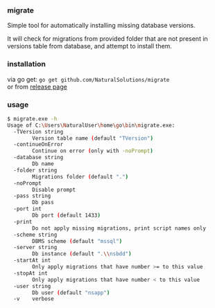 ### migrate

Simple tool for automatically installing missing database versions.
  
It will check for migrations from provided folder that are not present in
versions table from database, and attempt to install them.

### installation

via go get: `go get github.com/NaturalSolutions/migrate`  
or from [release page](https://github.com/NaturalSolutions/migrate/releases)
 
### usage

```bash
$ migrate.exe -h
Usage of C:\Users\NaturalUser\home\go\bin\migrate.exe:
  -TVersion string
        Version table name (default "TVersion")
  -continueOnError
        Continue on error (only with -noPrompt)
  -database string
        Db name
  -folder string
        Migrations folder (default ".")
  -noPrompt
        Disable prompt
  -pass string
        Db pass
  -port int
        Db port (default 1433)
  -print
        Do not apply missing migrations, print script names only
  -scheme string
        DBMS scheme (default "mssql")
  -server string
        Db instance (default ".\\nsbdd")
  -startAt int
        Only apply migrations that have number >= to this value
  -stopAt int
        Only apply migrations that have number < to this value
  -user string
        Db user (default "nsapp")
  -v    verbose
```
